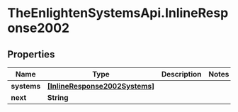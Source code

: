 # TheEnlightenSystemsApi.InlineResponse2002

## Properties

Name | Type | Description | Notes
------------ | ------------- | ------------- | -------------
**systems** | [**[InlineResponse2002Systems]**](InlineResponse2002Systems.md) |  | 
**next** | **String** |  | 


